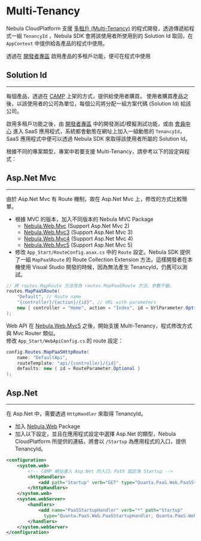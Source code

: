 
Multi-Tenancy
================

Nebula CloudPlatform 支援 [多租戶 (Multi-Tenancy)](http://www.wikiwand.com/zh/多租戶技術) 的程式開發，透過傳遞給程式一組 `TenancyId` ，Nebula SDK 會將該使用者所使用到的 Solution Id 取回，在 `AppContext` 中提供給各產品的程式中使用。

透過在 [開發者專區](http://www.quanta-camp.com/Developer/) 啟用產品的多租戶功能，便可在程式中使用  

## Solution Id
----------------

每個產品，透過在 [CAMP](https://www.quanta-camp.com/) 上架的方式，提供給使用者購買。
使用者購買產品之後，以該使用者的公司為單位，每個公司將分配一組方案代碼 (Solution Id) 給該公司。  

啟用多租戶功能之後，由 [開發者專區](http://www.quanta-camp.com/Developer/) 中的開發測試/模擬測試功能，或由 [會員中心](https://member.quanta-camp.com) 進入 SaaS 應用程式，系統都會動態在網址上加入一組動態的 `TenancyId`，SaaS 應用程式中便可以透過 Nebula SDK 來取得該使用者所屬的 Solution Id。  



根據不同的專案類型，專案中若要支援 Multi-Tenancy，請參考以下的設定與程式：  

## Asp.Net Mvc
----------------

由於 Asp.Net Mvc 有 Route 機制，故在 Asp.Net Mvc 上，修改的方式比較簡單。

* 根據 MVC 的版本，加入不同版本的 Nebula MVC Package
    * [Nebula.Web.Mvc](dotnet/Nebula.Web.Mvc.md) (Support Asp.Net Mvc 2)
    * [Nebula.Web.Mvc3](dotnet/Nebula.Web.Mvc3.md)  (Support Asp.Net Mvc 3)
    * [Nebula.Web.Mvc4](dotnet/Nebula.Web.Mvc4.md)  (Support Asp.Net Mvc 4)
    * [Nebula.Web.Mvc5](dotnet/Nebula.Web.Mvc5.md)  (Support Asp.Net Mvc 5)  
* 修改 `App_Start/RouteConfig.asax.cs` 中的 `Route` 設定。Nebula SDK 提供了一組 `MapPaaSRoute` 的 Route Collection Extension 方法，這樣開發者在本機使用 Visual Studio 開發的時候，因為無法產生 TenancyId，仍舊可以測試。  


```csharp
// 將 routes.MapRoute 方法改為 routes.MapPaaSRoute 方法，參數不變。
routes.MapPaaSRoute(
    "Default", // Route name
    "{controller}/{action}/{id}", // URL with parameters
    new { controller = "Home", action = "Index", id = UrlParameter.Optional } // Parameter defaults
);
```

Web API 在 [Nebula.Web.Mvc5](dotnet/Nebula.Web.Mvc5.md) 之後，開始支援 Multi-Tenancy，程式修改方式與 Mvc Router 類似。  
修改 `App_Start/WebApiConfig.cs` 的 route 設定：  

```csharp
config.Routes.MapPaaSHttpRoute(
    name: "DefaultApi",
    routeTemplate: "api/{controller}/{id}",
    defaults: new { id = RouteParameter.Optional }
);
```

## Asp.Net
----------------

在 Asp.Net 中，需要透過 `HttpHandler` 來取得 TenancyId。  

* 加入 [Nebula.Web](dotnet/Nebula.Web.md) Package
* 加入以下設定，並且在應用程式設定中選擇 Asp.Net 的類型，Nebula CloudPlatform 所提供的連結，將會以 `/Startup` 為應用程式的入口，提供 TenancyId。

```xml
<configuration>
    <system.web>
        <!-- CAMP 網站進入 Asp.Net 的入口，Path 固定為 Startup -->
        <httpHandlers>
            <add path="Startup" verb="GET" type="Quanta.PaaS.Web.PaaSStartupHandler, Quanta.PaaS.Web" />
        </httpHandlers>
    </system.web>
    <system.webServer>
        <handlers>
            <add name="PaaSStartupHandler" verb="*" path="Startup"
              type="Quanta.PaaS.Web.PaaSStartupHandler, Quanta.PaaS.Web"/>
        </handlers>
    </system.webServer>
</configuration>
```
